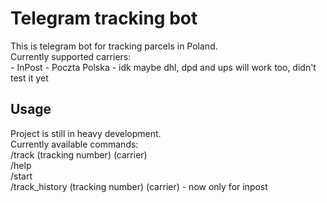 # Telegram tracking bot
This is telegram bot for tracking parcels in Poland.  
Currently supported carriers:  
    - InPost
    - Poczta Polska
    - idk maybe dhl, dpd and ups will work too, didn't test it yet

## Usage
Project is still in heavy development.  
Currently available commands:  
/track (tracking number) (carrier)  
/help  
/start  
/track_history (tracking number) (carrier) - now only for inpost
